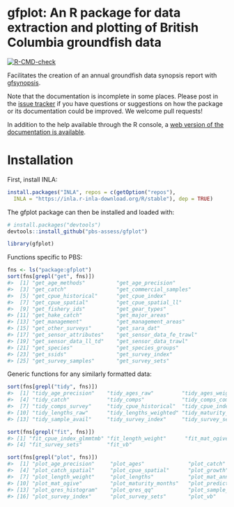 
# gfplot: An R package for data extraction and plotting of British Columbia groundfish data

<!-- badges: start -->

[![R-CMD-check](https://github.com/pbs-assess/gfplot/workflows/R-CMD-check/badge.svg)](https://github.com/pbs-assess/gfplot/actions)
<!-- badges: end -->

Facilitates the creation of an annual groundfish data synopsis report
with [gfsynopsis](https://github.com/pbs-assess/gfsynopsis).

Note that the documentation is incomplete in some places. Please post in
the [issue tracker](https://github.com/pbs-assess/gfplot/issues) if you
have questions or suggestions on how the package or its documentation
could be improved. We welcome pull requests!

In addition to the help available through the R console, a [web version
of the documentation is
available](https://pbs-assess.github.io/gfplot/index.html).

# Installation

First, install INLA:

``` r
install.packages("INLA", repos = c(getOption("repos"), 
  INLA = "https://inla.r-inla-download.org/R/stable"), dep = TRUE)
```

The gfplot package can then be installed and loaded with:

``` r
# install.packages("devtools")
devtools::install_github("pbs-assess/gfplot")
```

``` r
library(gfplot)
```

Functions specific to PBS:

``` r
fns <- ls("package:gfplot")
sort(fns[grepl("get", fns)])
#>  [1] "get_age_methods"          "get_age_precision"       
#>  [3] "get_catch"                "get_commercial_samples"  
#>  [5] "get_cpue_historical"      "get_cpue_index"          
#>  [7] "get_cpue_spatial"         "get_cpue_spatial_ll"     
#>  [9] "get_fishery_ids"          "get_gear_types"          
#> [11] "get_hake_catch"           "get_major_areas"         
#> [13] "get_management"           "get_management_areas"    
#> [15] "get_other_surveys"        "get_sara_dat"            
#> [17] "get_sensor_attributes"    "get_sensor_data_fe_trawl"
#> [19] "get_sensor_data_ll_td"    "get_sensor_data_trawl"   
#> [21] "get_species"              "get_species_groups"      
#> [23] "get_ssids"                "get_survey_index"        
#> [25] "get_survey_samples"       "get_survey_sets"
```

Generic functions for any similarly formatted data:

``` r
sort(fns[grepl("tidy", fns)])
#>  [1] "tidy_age_precision"    "tidy_ages_raw"         "tidy_ages_weighted"   
#>  [4] "tidy_catch"            "tidy_comps"            "tidy_comps_commercial"
#>  [7] "tidy_comps_survey"     "tidy_cpue_historical"  "tidy_cpue_index"      
#> [10] "tidy_lengths_raw"      "tidy_lengths_weighted" "tidy_maturity_months" 
#> [13] "tidy_sample_avail"     "tidy_survey_index"     "tidy_survey_sets"
```

``` r
sort(fns[grepl("fit", fns)])
#> [1] "fit_cpue_index_glmmtmb" "fit_length_weight"      "fit_mat_ogive"         
#> [4] "fit_survey_sets"        "fit_vb"
```

``` r
sort(fns[grepl("plot", fns)])
#>  [1] "plot_age_precision"     "plot_ages"              "plot_catch"            
#>  [4] "plot_catch_spatial"     "plot_cpue_spatial"      "plot_growth"           
#>  [7] "plot_length_weight"     "plot_lengths"           "plot_mat_annual_ogives"
#> [10] "plot_mat_ogive"         "plot_maturity_months"   "plot_predictor_bubbles"
#> [13] "plot_qres_histogram"    "plot_qres_qq"           "plot_sample_avail"     
#> [16] "plot_survey_index"      "plot_survey_sets"       "plot_vb"
```
